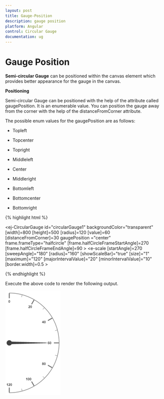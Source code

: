 ```yaml
---
layout: post
title: Gauge-Position
description: gauge position
platform: Angular
control: Circular Gauge
documentation: ug
---
```


# Gauge Position

**Semi-circular Gauge** can be positioned within the canvas element which provides better appearance for the gauge in the canvas.

**Positioning**

Semi-circular Gauge can be positioned with the help of the attribute called gaugePosition. It is an enumerable value. You can position the gauge away from the corner with the help of the distanceFromCorner attribute. 

The possible enum values for the gaugePosition are as follows:

* Topleft

* Topcenter

* Topright

* Middleleft

* Center

* Middleright

* Bottomleft

* Bottomcenter

* Bottomright

{% highlight html %}

 <ej-CircularGauge id="circularGauge1" backgroundColor="transparent" [width]=800 
         [height]=500 [radius]=120 [value]=60 [distanceFromCorner]=30 gaugePosition ="center"
         frame.frameType="halfcircle" [frame.halfCircleFrameStartAngle]=270 
         [frame.halfCircleFrameEndAngle]=90 >
     <e-scales>
          <e-scale [startAngle]=270 [sweepAngle]="180" [radius]="160" [showScaleBar]="true" 
              [size]="1" [maximum]="120" [majorIntervalValue]="20" [minorIntervalValue]="10" 
              [border.width]=0.5 >
          </e-scale>
       </e-scales>
  </ej-CircularGauge>

 {% endhighlight %}
 
Execute the above code to render the following output.

![](Gauge-Position_images/Gauge-Position_img1.png)

